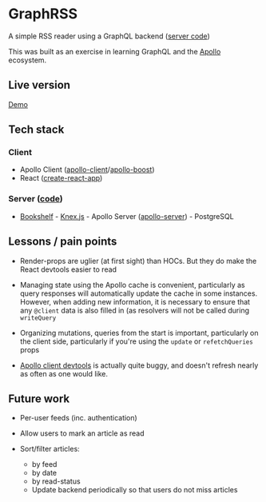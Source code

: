 # GraphRSS

A simple RSS reader using a GraphQL backend ([server
code](https://github.com/thinkful-ei25/arun-graphrss-server))

This was built as an exercise in learning GraphQL and the
[Apollo](http://apollographql.com) ecosystem.

## Live version

[Demo](https://graphrss.herokuapp.com)

## Tech stack

### Client

- Apollo Client
  ([apollo-client](https://github.com/apollographql/apollo-client)/[apollo-boost](https://github.com/apollographql/apollo-client/tree/master/packages/apollo-boost))
- React ([create-react-app](https://facebook.github.io/create-react-app/))

### Server ([code](https://github.com/thinkful-ei25/arun-graphrss-server))

- [Bookshelf](https://bookshelfjs.org) - [Knex.js](https://knexjs.org) -
  Apollo Server
  ([apollo-server](https://github.com/apollographql/apollo-server)) -
  PostgreSQL

## Lessons / pain points

- Render-props are uglier (at first sight) than HOCs. But they do make the
  React devtools easier to read

- Managing state using the Apollo cache is convenient, particularly as query
  responses will automatically update the cache in some instances. However,
  when adding new information, it is necessary to ensure that any `@client`
  data is also filled in (as resolvers will not be called during `writeQuery`

- Organizing mutations, queries from the start is important, particularly on
  the client side, particularly if you're using the `update` or
  `refetchQueries` props

- [Apollo client
  devtools](https://chrome.google.com/webstore/detail/apollo-client-developer-t/jdkknkkbebbapilgoeccciglkfbmbnfm)
  is actually quite buggy, and doesn't refresh nearly as often as one would
  like.

## Future work

- Per-user feeds (inc. authentication)

- Allow users to mark an article as
  read

- Sort/filter articles:
  - by feed
  - by date
  - by read-status
  - Update backend periodically so that users do not miss articles
